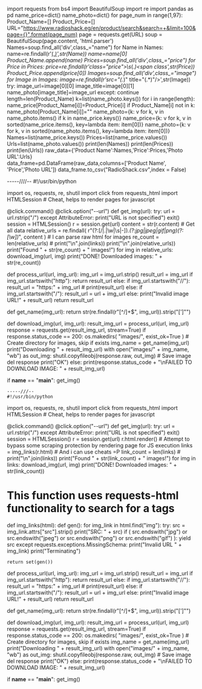 import requests
from bs4 import BeautifulSoup
import re
import pandas as pd
name_price=dict()
name_photo=dict()
for page_num in range(1,97):
    Product_Name=[]
    Product_Price=[]
    URL="https://www.radioshack.eg/en/product/search&search=+&limit=100&page={}".format(page_num)
    page = requests.get(URL)
    soup = BeautifulSoup(page.content, 'html.parser')
    Names=soup.find_all('div',class_="name")
    for Name in Names:
        name=re.findall(r'<a href=.*>(.*)</a>',str(Name))
        name=name[0]
        Product_Name.append(name)
    Prices=soup.find_all('div',class_="price")
    for Price in Prices:
        price=re.findall(r'class="price">\s*(.*)<span class',str(Price))
        Product_Price.append(price[0])
    Images=soup.find_all('div',class_="image")
    for Image in Images:
        image=re.findall(r'src="(.*)" title="(.*)"/>',str(Image))
        try:
            image_url=image[0][0]
            image_title=image[0][1]
            name_photo[image_title]=image_url
        except:
            continue
    length=len(Product_Name)
    k=list(name_photo.keys())
    for i in range(length):
        name_price[Product_Name[i]]=Product_Price[i]
        if Product_Name[i] not in k:
            name_photo[Product_Name[i]]=""
name_photo={k: v for k, v in name_photo.items() if k in name_price.keys()}
name_price={k: v for k, v in sorted(name_price.items(), key=lambda item: item[0])}
name_photo={k: v for k, v in sorted(name_photo.items(), key=lambda item: item[0])}
Names=list(name_price.keys())
Prices=list(name_price.values())
Urls=list(name_photo.values())
print(len(Names))
print(len(Prices))
print(len(Urls))
raw_data={'Product Name':Names,'Price':Prices,'Photo URL':Urls}   
data_frame=pd.DataFrame(raw_data,columns=['Product Name', 'Price','Photo URL'])
data_frame.to_csv("RadioShack.csv",index = False)



-----////--
#!/usr/bin/python

import os, requests, re, shutil
import click
from requests_html import HTMLSession  # Cheat, helps to render pages for javascript


@click.command()
@click.option("--url")
def get_img(url):
    try:
        url = url.rstrip("/")
    except AttributeError:
        print("URL is not specified")
        exit()
    session = HTMLSession()
    r = session.get(url)
    content = str(r.content)  # Get all data
    relative_urls = re.findall(
        r"(?:[/|.|\w|\s|-])*\.(?:jpg|jpeg|gif|png)(?:[\w])*", content
    )  # I can parse raw html for images
    re_count = len(relative_urls)
    # print("\n".join(links))
    print("\n".join(relative_urls))
    print("Found " + str(re_count) + " images!")
    for img in relative_urls:
        download_img(url, img)
    print("DONE! Downloaded images: " + str(re_count))


def process_url(url, img_url):
    img_url = img_url.strip()
    result_url = img_url
    if img_url.startswith("http"):
        return result_url
    else:
        if img_url.startswith("//"):
            result_url = "https:" + img_url
            # print(result_url)
        else:
            if img_url.startswith("/"):
                result_url = url + img_url
            else:
                print("Invalid image URL!" + result_url)
    return result_url


def get_name(img_url):
    return str(re.findall(r"[^\/]+$", img_url)).strip("[']\"")


def download_img(url, img_url):
    result_img_url = process_url(url, img_url)
    response = requests.get(result_img_url, stream=True)
    if response.status_code == 200:
        os.makedirs(
            "images/", exist_ok=True
        )  # Create directory for images, skip if exists
        img_name = get_name(img_url)
        print("Downloading " + result_img_url)
        with open("images/" + img_name, "wb") as out_img:
            shutil.copyfileobj(response.raw, out_img)  # Save image
        del response
        print("OK")
    else:
        print(response.status_code + "\nFAILED TO DOWNLOAD IMAGE: " + result_img_url)


if __name__ == "__main__":
    get_img()
    
    -----///--
    #!/usr/bin/python

import os, requests, re, shutil
import click
from requests_html import HTMLSession  # Cheat, helps to render pages for javascript


@click.command()
@click.option("--url")
def get_img(url):
    try:
        url = url.rstrip("/")
    except AttributeError:
        print("URL is not specified")
        exit()
    session = HTMLSession()
    r = session.get(url)
    r.html.render()  # Attempt to bypass some scraping protection by rendering page for JS execution
    links = img_links(r.html)  # And i can use cheats =P
    link_count = len(links)
    # print("\n".join(links))
    print("Found " + str(link_count) + " images!")
    for img in links:
        download_img(url, img)
    print("DONE! Downloaded images: " + str(link_count))


# This function uses requests-html functionality to search for a tags
def img_links(html):
    def gen():
        for img_link in html.find("img"):
            try:
                src = img_link.attrs["src"].strip()
                print("SRC: " + src)
                if (
                    src.endswith("jpg")
                    or src.endswith("jpeg")
                    or src.endswith("png")
                    or src.endswith("gif")
                ):
                    yield src
            except requests.exceptions.MissingSchema:
                print("Invalid URL " + img_link)
                print("Terminating")

    return set(gen())


def process_url(url, img_url):
    img_url = img_url.strip()
    result_url = img_url
    if img_url.startswith("http"):
        return result_url
    else:
        if img_url.startswith("//"):
            result_url = "https:" + img_url
            # print(result_url)
        else:
            if img_url.startswith("/"):
                result_url = url + img_url
            else:
                print("Invalid image URL!" + result_url)
    return result_url


def get_name(img_url):
    return str(re.findall(r"[^\/]+$", img_url)).strip("[']\"")


def download_img(url, img_url):
    result_img_url = process_url(url, img_url)
    response = requests.get(result_img_url, stream=True)
    if response.status_code == 200:
        os.makedirs(
            "images/", exist_ok=True
        )  # Create directory for images, skip if exists
        img_name = get_name(img_url)
        print("Downloading " + result_img_url)
        with open("images/" + img_name, "wb") as out_img:
            shutil.copyfileobj(response.raw, out_img)  # Save image
        del response
        print("OK")
    else:
        print(response.status_code + "\nFAILED TO DOWNLOAD IMAGE: " + result_img_url)


if __name__ == "__main__":
    get_img()
